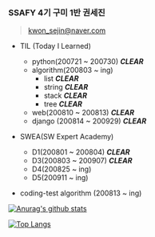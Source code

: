### SSAFY 4기 구미 1반 권세진

> kwon_sejin@naver.com



* TIL (Today I Learned)
  * python(200721 ~ 200730)	***CLEAR***
  * algorithm(200803 ~ ing)
    * list ***CLEAR***
    * string ***CLEAR***
    * stack ***CLEAR***
    * tree ***CLEAR***
  * web(200810 ~ 200813) ***CLEAR***
  * django (200814 ~ 200929) ***CLEAR***



* SWEA(SW Expert Academy)
  * D1(200801 ~ 200804) 	***CLEAR***
  * D3(200803 ~ 200907) 	***CLEAR***
  * D4(200825 ~ ing)
  * D5(200911 ~ ing)

* coding-test algorithm (200813 ~ ing)


[![Anurag's github stats](https://github-readme-stats.vercel.app/api?username=rnjstpwls)](https://github.com/anuraghazra/github-readme-stats)

[![Top Langs](https://github-readme-stats.vercel.app/api/top-langs/?username=rnjstpwls)](https://github.com/anuraghazra/github-readme-stats)

